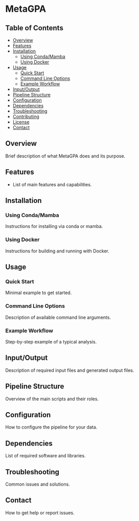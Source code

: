 # MetaGPA

## Table of Contents
- [Overview](#overview)
- [Features](#features)
- [Installation](#installation)
  - [Using Conda/Mamba](#using-condamamba)
  - [Using Docker](#using-docker)
- [Usage](#usage)
  - [Quick Start](#quick-start)
  - [Command Line Options](#command-line-options)
  - [Example Workflow](#example-workflow)
- [Input/Output](#inputoutput)
- [Pipeline Structure](#pipeline-structure)
- [Configuration](#configuration)
- [Dependencies](#dependencies)
- [Troubleshooting](#troubleshooting)
- [Contributing](#contributing)
- [License](#license)
- [Contact](#contact)

## Overview
Brief description of what MetaGPA does and its purpose.

## Features
- List of main features and capabilities.

## Installation

### Using Conda/Mamba
Instructions for installing via conda or mamba.

### Using Docker
Instructions for building and running with Docker.

## Usage

### Quick Start
Minimal example to get started.

### Command Line Options
Description of available command line arguments.

### Example Workflow
Step-by-step example of a typical analysis.

## Input/Output
Description of required input files and generated output files.

## Pipeline Structure
Overview of the main scripts and their roles.

## Configuration
How to configure the pipeline for your data.

## Dependencies
List of required software and libraries.

## Troubleshooting
Common issues and solutions.

## Contact
How to get help or report issues.
